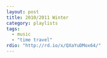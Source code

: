 ```yaml
---
layout: post
title: 2010/2011 Winter
category: playlists
tags: 
  - music
  - "time travel"
rdio: "http://rd.io/x/QXaYuDMox64/"
---
```

